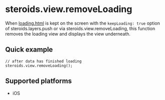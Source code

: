 steroids.view.removeLoading
===========================

When [loading.html](http://guides.appgyver.com/steroids/guides/ios/loading-html/) is kept on the screen with the `keepLoading: true` option of steroids.layers.push or via steroids.view.removeLoading, this function removes the loading view and displays the view underneath.

Quick example
-------------

    // after data has finished loading
    steroids.view.removeLoading();

Supported platforms
-------------------
- iOS
